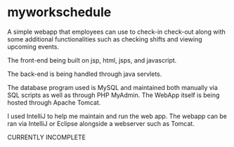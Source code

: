 # myworkschedule
A simple webapp that employees can use to check-in check-out along with some additional functionalities such as checking shifts and viewing upcoming events.

The front-end being built on jsp, html, jsps, and javascript.

The back-end is being handled through java servlets.

The database program used is MySQL and maintained both manually via SQL scripts as well as through PHP MyAdmin. The WebApp itself is being hosted through Apache Tomcat.

I used IntelliJ to help me maintain and run the web app. The webapp can be ran via IntelliJ or Eclipse alongside a webserver such as Tomcat.

CURRENTLY INCOMPLETE
